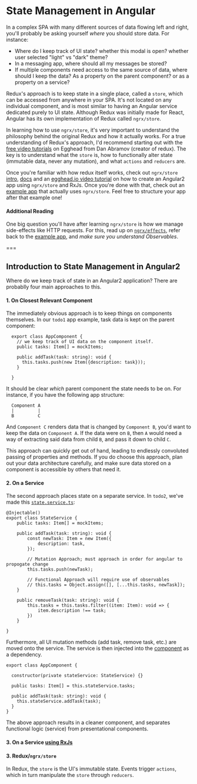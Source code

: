 # State Management in Angular

In a complex SPA with many different sources of data flowing left and right, you'll probably be asking yourself *where* you should store data. For instance:

- Where do I keep track of UI state? whether this modal is open? whether user selected "light" vs "dark" theme?
- In a messaging app, where should all my messages be stored?
- If multiple components need access to the same source of data, where should I keep the data? As a property on the parent component? or as a property on a service?

Redux's approach is to keep state in a single place, called a `store`, which can be accessed from anywhere in your SPA. It's not located on any individual component, and is most similar to having an Angular service dedicated purely to UI state. Although Redux was initially made for React, Angular has its own implementation of Redux called `ngrx/store`.

In learning how to use `ngrx/store`, it's very important to understand the philosophy behind the original Redux and how it actually works. For a true understanding of Redux's approach, I'd recommend starting out with the [free video tutorials](https://egghead.io/courses/getting-started-with-redux) on Egghead from Dan Abramov (creator of redux). The key is to understand what the `store` is, how to functionally alter state (immutable data, never any mutation), and what `actions` and `reducers` are.

Once you're familiar with how redux itself works, check out `ngrx/store` [intro](https://gist.github.com/btroncone/a6e4347326749f938510), [docs](https://github.com/ngrx/store) and an [egghead.io video tutorial](https://egghead.io/courses/build-redux-style-applications-with-angular-rxjs-and-ngrx-store) on how to create an Angular2 app using `ngrx/store` and RxJs. Once you're done with that, check out an [example app](https://github.com/ngrx/example-app) that actually uses `ngrx/store`. Feel free to structure your app after that example one!

#### Additional Reading
One big question you'll have after learning `ngrx/store` is how we manage side-effects like HTTP requests. For this, read up on [`ngrx/effects`](https://github.com/ngrx/effects), refer back to the [example app](https://github.com/ngrx/example-app), and *make sure you understand Observables*.

===

## Introduction to State Management in Angular2

Where do we keep track of state in an Angular2 application? There are probablly four main approaches to this.

#### 1. On Closest Relevant Component

The immediately obvious approach is to keep things on components themselves. In our `todo1` app example, task data is kept on the parent component:

```
  export class AppComponent {
    // we keep track of UI data on the component itself.
    public tasks: Item[] = mockItems;

    public addTask(task: string): void {
      this.tasks.push(new Item({description: task}));
    }

  }
```

It should be clear *which* parent component the state needs to be on. For instance, if you have the following app structure:
```
  Component A
  |         |
  B         C
```
And `Component C` renders data that is changed by `Component B`, you'd want to keep the data on `Component A`. If the data were on `B`, then `A` would need a way of extracting said data from child `B`, and pass it down to child `C`.

This approach can quickly get out of hand, leading to endlessly convoluted passing of properties and methods. If you do choose this approach, plan out your data architecture carefully, and make sure data stored on a component is accessible by others that need it.

#### 2. On a Service

The second approach places state on a separate service. In `todo2`, we've made this [`state.service.ts`](/todo2/src/app/services/state.service.ts):
```
@Injectable()
export class StateService {
	public tasks: Item[] = mockItems;

	public addTask(task: string): void {
		const newTask: Item = new Item({
			description: task,
		});

		// Mutation Approach; must approach in order for angular to propogate change
		this.tasks.push(newTask);

		// Functional Approach will require use of observables
		// this.tasks = Object.assign([], [...this.tasks, newTask]);
	}

	public removeTask(task: string): void {
		this.tasks = this.tasks.filter((item: Item): void => {
			item.description !== task;
		})
	}

}
```

Furthermore, all UI mutation methods (add task, remove task, etc.) are moved onto the service. The service is then injected into the [component](/todo2/src/app/app.component.ts) as a dependency.
```
export class AppComponent {

  constructor(private stateService: StateService) {}

  public tasks: Item[] = this.stateService.tasks;

  public addTask(task: string): void {
  	this.stateService.addTask(task);
  }
}
```
The above approach results in a cleaner component, and separates functional logic (service) from presentational components.


#### 3. On a Service [using RxJs](https://medium.com/front-end-developers/managing-state-in-angular-2-using-rxjs-b849d6bbd5a5)


#### 3. Redux/`ngrx/store`

In Redux, the `store` is the UI's immutable state. Events trigger `actions`, which in turn manipulate the `store` through `reducers`.